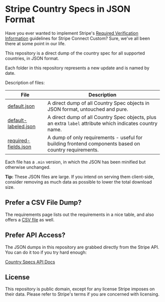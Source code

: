 # Stripe Country Specs in JSON Format

Have you ever wanted to implement Stripe's 
[Required Verification Information](https://stripe.com/docs/connect/required-verification-information) guidelines for
Stripe Connect Custom? Sure, we've all been there at some point in our life.

This repository is a direct dump of the country spec for all supported countries, in JSON format.



Each folder in this repository represents a new update and is named by date.

Description of files:

File | Description
------------ | -------------
[default.json](2017-11-22/default.json) | A direct dump of all Country Spec objects in JSON format, untouched and pure.
[default-labeled.json](2017-11-22/default-labeled.json) | A direct dump of all Country Spec objects, plus an extra `label` attribute which indicates country name.
[required-fields.json](2017-11-22/required-fields.json) | A dump of only requirements - useful for building frontend components based on country requirements.

Each file has a `.min` version, in which the JSON has been minified but otherwise unchanged.

**Tip:** These JSON files are large. If you intend on serving them client-side, consider removing as much data as possible
to lower the total download size.

## Prefer a CSV File Dump?

The requirements page lists out the requirements in a nice table, and also offers a 
[CSV file](https://stripe.com/files/connect/Stripe_Connect_Custom_Identity_Verification.csv) as well.

## Prefer API Access?

The JSON dumps in this repository are grabbed directly from the Stripe API. You can do it too if you try hard enough:

[Country Specs API Docs](https://stripe.com/docs/api#country_specs)

## License

This repository is public domain, except for any license Stripe imposes on their data. Please refer to Stripe's terms if you
are concerned with licensing.